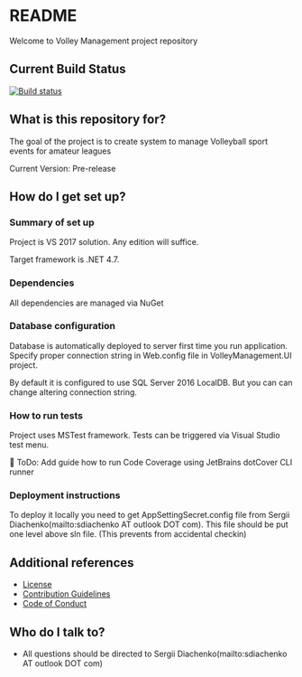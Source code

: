 # README #

Welcome to Volley Management project repository

## Current Build Status

[![Build status](https://ci.appveyor.com/api/projects/status/fmfdph327qywmeju/branch/master?svg=true)](https://ci.appveyor.com/project/sdiachen/volleymanagement/branch/master)

## What is this repository for? ##

The goal of the project is to create system to manage Volleyball sport events for amateur leagues

Current Version: Pre-release

## How do I get set up? ##

### Summary of set up ###

Project is VS 2017 solution. Any edition will suffice.

Target framework is .NET 4.7.

### Dependencies ###

All dependencies are managed via NuGet

### Database configuration ###

Database is automatically deployed to server first time you run application. Specify proper connection string in Web.config file in VolleyManagement.UI project.

By default it is configured to use SQL Server 2016 LocalDB. But you can can change altering connection string.

### How to run tests ###

Project uses MSTest framework. Tests can be triggered via Visual Studio test menu.

🚧 ToDo: Add guide how to run Code Coverage using JetBrains dotCover CLI runner

### Deployment instructions ###

To deploy it locally you need to get AppSettingSecret.config file from Sergii Diachenko(mailto:sdiachenko AT outlook DOT com).
This file should be put one level above sln file. (This prevents from accidental checkin)

## Additional references ##

* [License](/LICENSE.md)
* [Contribution Guidelines](/CONTRIBUTING.md)
* [Code of Conduct](/CODE_OF_CONDUCT.md)

## Who do I talk to? ##

* All questions should be directed to Sergii Diachenko(mailto:sdiachenko AT outlook DOT com)